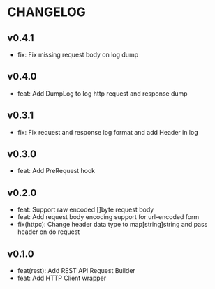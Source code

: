 # CHANGELOG

## v0.4.1

- fix: Fix missing request body on log dump

## v0.4.0

- feat: Add DumpLog to log http request and response dump

## v0.3.1

- fix: Fix request and response log format and add Header in log

## v0.3.0

- feat: Add PreRequest hook

## v0.2.0

- feat: Support raw encoded []byte request body
- feat: Add request body encoding support for url-encoded form
- fix(httpc): Change header data type to map[string]string and pass header on do request

## v0.1.0

- feat(rest): Add REST API Request Builder
- feat: Add HTTP Client wrapper

